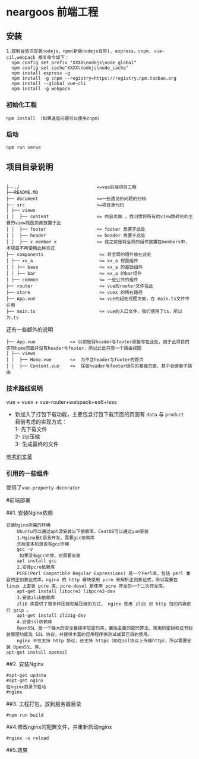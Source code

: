 # neargoos 前端工程

## 安装

```
1.控制台依次安装nodejs，npm(新版nodejs自带), express，cnpm, vue-cil,webpack 相关命令如下：
  npm config set prefix "XXXX\nodejs\node_global"
  npm config set cache"XXXX\nodejs\node_cache"
  npm install express -g
  npm install -g cnpm --registry=https://registry.npm.taobao.org
  npm install --global vue-cli
  npm install -g webpack
```
### 初始化工程

```
npm install （如果速度问题可以使用cnpm）
```
### 启动

```
npm run serve
```

## 项目目录说明

<pre><code>
├──./                             <=vue前端项目工程
├──README.MD  
├── document                      <=一些遇见的问题的归档 
├── src                           <=项目源代码  
│ ├── views 
│ │  ├── content                  <= 内容页面 ，我习惯将所有的view跳转到的主要的view视图页面放置于此 
│ │  ├── footer                   <= footer 放置于此处
│ │  ├── header                   <= header 放置于此处
│ │  ├── x member x               <= 我之前是将全局的组件放置在members中，本项目不再使用此种方式  
├── components                     <= 将全局的组件放在此处
│ ├── xx_a                         <= xx_a 视图组件
│ │ ├── base                       <= xx_a 的基础组件
│ │ ├── bar                        <= xx_a 的bar组件
│ ├── common                       <= 一些公共的组件
├── router                         <= vue的router文件在此
├── store                          <= vuex 的所在路径
├── App.vue                        <= vue的起始视图页面，在 main.ts文件中引用 
├── main.ts                        <= vue的入口文件，我们使用了ts，所以为.ts 
</code></pre>

还有一些额外的说明

```
├── App.vue             <= 以前是将header与footer直接写在此处，由于此项目的实际home页面并没有header与footer，所以此处只有一个路由视图
│ ├── views
│ │  ├── Home.vue       <=  为不含header与footer的首页
│ │  ├── Content.vue    <=  保留header与footer组件的基础页面，其中会嵌套子路由
```

### 技术路线说明

vue + vuex + vue-router+webpack+es6+less

- 新加入了打包下载功能，主要包含打包下载页面的页面有 `data` 与 `product`  
  目前考虑的实现方式：  
  1- 先下载文件  
  2- zip压缩  
  3- 生成最终的文件    
  
[参考的文章](https://www.mmxiaowu.com/article/59b23f5d5b06a403cf687ed6)


### 引用的一些组件

使用了`vue-property-decorator`



#前端部署

##1. 安装Nginx依赖
```
安装Nginx所需的环境
	Ubuntu可以通过apt源安装以下依赖库，CentOS可以通过yum安装
	1.Nginx是C语言开发，需要gcc依赖库
	先检查本机是否有gcc环境
	gcc -v
	 如果没有gcc环境，则需要安装
	apt install gcc
	2.安装pcre依赖库
	PCRE(Perl Compatible Regular Expressions) 是一个Perl库，包括 perl 兼容的正则表达式库。nginx 的 http 模块使用 pcre 来解析正则表达式，所以需要在 linux 上安装 pcre 库，pcre-devel 是使用 pcre 开发的一个二次开发库。
	apt-get install libpcre3 libpcre3-dev
	3.安装zlib依赖库
	zlib 库提供了很多种压缩和解压缩的方式， nginx 使用 zlib 对 http 包的内容进行 gzip 。
	apt-get install zlib1g-dev
	4.安装ssl依赖库
	OpenSSL 是一个强大的安全套接字层密码库，囊括主要的密码算法、常用的密钥和证书封装管理功能及 SSL 协议，并提供丰富的应用程序供测试或其它目的使用。
	nginx 不仅支持 http 协议，还支持 https（即在ssl协议上传输http），所以需要安装 OpenSSL 库。
apt-get install openssl
```
##2. 安装Nginx
```
#apt-get update
#apt-get nginx
在nginx目录下启动
#nginx
```

##3. 工程打包，放到服务器目录
```
#npm run build
```

##4.修改nginx的配置文件，并重新启动nginx
```
#nginx -s reload
```
##5.效果
